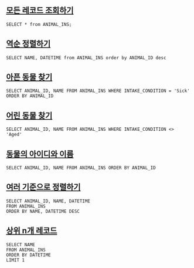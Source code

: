 ## [모든 레코드 조회하기](https://programmers.co.kr/learn/courses/30/lessons/59034)

```MYSQL
SELECT * from ANIMAL_INS;
```

## [역순 정렬하기](https://programmers.co.kr/learn/courses/30/lessons/59035)

```mysql
SELECT NAME, DATETIME from ANIMAL_INS order by ANIMAL_ID desc
```

## [아픈 동물 찾기](https://programmers.co.kr/learn/courses/30/lessons/59036)

```mysql
SELECT ANIMAL_ID, NAME FROM ANIMAL_INS WHERE INTAKE_CONDITION = 'Sick' ORDER BY ANIMAL_ID
```

## [어린 동물 찾기](https://programmers.co.kr/learn/courses/30/lessons/59037)

```mysql
SELECT ANIMAL_ID, NAME FROM ANIMAL_INS WHERE INTAKE_CONDITION <> 'Aged'
```

## [동물의 아이디와 이름](https://programmers.co.kr/learn/courses/30/lessons/59403)

```mysql
SELECT ANIMAL_ID, NAME FROM ANIMAL_INS ORDER BY ANIMAL_ID
```

## [여러 기준으로 정렬하기](https://programmers.co.kr/learn/courses/30/lessons/59404)

```mysql
SELECT ANIMAL_ID, NAME, DATETIME
FROM ANIMAL_INS
ORDER BY NAME, DATETIME DESC
```

## [상위 n개 레코드](https://programmers.co.kr/learn/courses/30/lessons/59405)

```mysql
SELECT NAME
FROM ANIMAL_INS 
ORDER BY DATETIME
LIMIT 1
```

